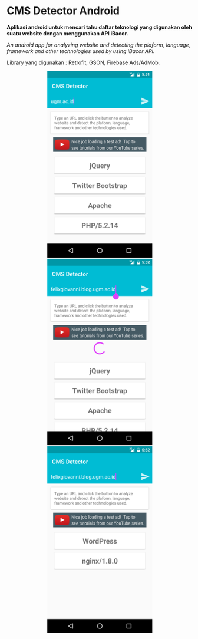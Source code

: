 # CMS Detector Android

**Aplikasi android untuk mencari tahu daftar teknologi yang digunakan oleh suatu website dengan menggunakan API iBacor.**

_An android app for analyzing website and detecting the plaform, language, framework and other technologies used by using iBacor API._

Library yang digunakan : Retrofit, GSON, Firebase Ads/AdMob.

<p align="center">
  <img src="https://github.com/felixgiov/CMSDetector-Android/blob/master/1.png" width="285"/>
  <img src="https://github.com/felixgiov/CMSDetector-Android/blob/master/2.png" width="285"/>
  <img src="https://github.com/felixgiov/CMSDetector-Android/blob/master/3.png" width="285"/>
</p>

